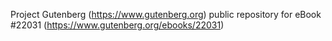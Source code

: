 Project Gutenberg (https://www.gutenberg.org) public repository for eBook #22031 (https://www.gutenberg.org/ebooks/22031)
